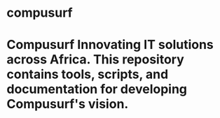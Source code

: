 # compusurf
# Compusurf Innovating IT solutions across Africa. This repository contains tools, scripts, and documentation for developing Compusurf's vision.
